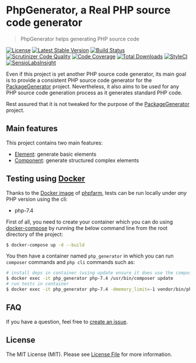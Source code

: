 # PhpGenerator, a Real PHP source code generator

> PhpGenerator helps generating PHP source code

[![License](https://poser.pugx.org/wsdltophp/phpgenerator/license)](https://packagist.org/packages/wsdltophp/phpgenerator)
[![Latest Stable Version](https://poser.pugx.org/wsdltophp/phpgenerator/version.png)](https://packagist.org/packages/wsdltophp/phpgenerator)
[![Build Status](https://travis-ci.com/WsdlToPhp/PhpGenerator.svg)](https://travis-ci.com/github/WsdlToPhp/PhpGenerator)
[![Scrutinizer Code Quality](https://scrutinizer-ci.com/g/WsdlToPhp/PhpGenerator/badges/quality-score.png)](https://scrutinizer-ci.com/g/WsdlToPhp/PhpGenerator/)
[![Code Coverage](https://scrutinizer-ci.com/g/WsdlToPhp/PhpGenerator/badges/coverage.png)](https://scrutinizer-ci.com/g/WsdlToPhp/PhpGenerator/)
[![Total Downloads](https://poser.pugx.org/wsdltophp/phpgenerator/downloads)](https://packagist.org/packages/wsdltophp/phpgenerator)
[![StyleCI](https://styleci.io/repos/36832375/shield)](https://styleci.io/repos/36832375)
[![SensioLabsInsight](https://insight.sensiolabs.com/projects/e55e9115-5a3f-4d37-bfd5-b01c8de579f9/mini.png)](https://insight.sensiolabs.com/projects/e55e9115-5a3f-4d37-bfd5-b01c8de579f9)

Even if this project is yet another PHP source code generator, its main goal is to provide a consistent PHP source code generator for the [PackageGenerator](https://github.com/WsdlToPhp/PackageGenerator) project. Nevertheless, it also aims to be used for any PHP source code generation process as it generates standard PHP code.

Rest assured that it is not tweaked for the purpose of the [PackageGenerator](https://github.com/WsdlToPhp/PackageGenerator) project.

## Main features
This project contains two main features:

- [Element](src/Element/README.md): generate basic elements
- [Component](src/Component/README.md): generate structured complex elements

## Testing using [Docker](https://www.docker.com/)
Thanks to the [Docker image](https://hub.docker.com/r/splitbrain/phpfarm) of [phpfarm](https://github.com/fpoirotte/phpfarm), tests can be run locally under *any* PHP version using the cli:
- php-7.4

First of all, you need to create your container which you can do using [docker-compose](https://docs.docker.com/compose/) by running the below command line from the root directory of the project:
```bash
$ docker-compose up -d --build
```

You then have a container named `php_generator` in which you can run `composer` commands and `php cli` commands such as:
```bash
# install deps in container (using update ensure it does use the composer.lock file if there is any)
$ docker exec -it php_generator php-7.4 /usr/bin/composer update
# run tests in container
$ docker exec -it php_generator php-7.4 -dmemory_limit=-1 vendor/bin/phpunit
```

## FAQ

If you have a question, feel free to [create an issue](https://github.com/WsdlToPhp/PhpGenerator/issues/new).

## License

The MIT License (MIT). Please see [License File](LICENSE) for more information.
